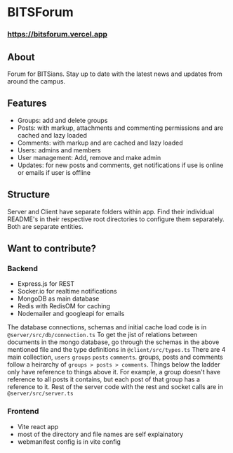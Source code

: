 # BITSForum

### https://bitsforum.vercel.app

## About
Forum for BITSians. Stay up to date with the latest news and updates from around the campus.

## Features
- Groups: add and delete groups
- Posts: with markup, attachments and commenting permissions and are cached and lazy loaded
- Comments: with markup and are cached and lazy loaded
- Users: admins and members
- User management: Add, remove and make admin
- Updates: for new posts and comments, get notifications if use is online or emails if user is offline

## Structure
Server and Client have separate folders within app. Find their individual README's in their respective root directories to configure them separately. Both are separate entities.

## Want to contribute?
### Backend
- Express.js for REST
- Socker.io for realtime notifications
- MongoDB as main database
- Redis with RedisOM for caching
- Nodemailer and googleapi for emails

The database connections, schemas and initial cache load code is in `@server/src/db/connection.ts`
To get the jist of relations between documents in the mongo database, go through the schemas in the above mentioned file and the type definitions in `@client/src/types.ts` There are 4 main collection, `users` `groups` `posts` `comments`. groups, posts and comments follow a heirarchy of `groups > posts > comments`. Things below the ladder only have reference to things above it. For example, a group doesn't have reference to all posts it contains, but each post of that group has a reference to it.
Rest of the server code with the rest and socket calls are in `@server/src/server.ts`

### Frontend
- Vite react app
- most of the directory and file names are self explainatory
- webmanifest config is in vite config
